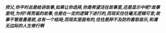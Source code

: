 ***师父,你平时总是给讲故事,如果让你选择,你是希望活在故事里,还是显示中呢?故事里吧,为何?再荒诞的故事,也是在一定的逻辑下进行的,而现实往往毫无逻辑可言;故事不管是喜是悲,总有一个结局;而现实里面有的,往往是猝不及防的喜怒哀乐,和漫无边际的人生修行啊***